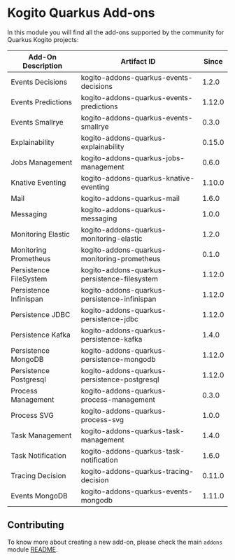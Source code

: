 # Kogito Quarkus Add-ons

In this module you will find all the add-ons supported by the community for Quarkus Kogito projects:

<!-- Please update this table in alphabetical order when creating a new add-on -->

| Add-On Description   | Artifact ID                        | Since                  |
|----------------------|------------------------------------|------------------|
| Events Decisions     | kogito-addons-quarkus-events-decisions | 1.2.0 |
| Events Predictions   | kogito-addons-quarkus-events-predictions | 1.12.0 |
| Events Smallrye      | kogito-addons-quarkus-events-smallrye | 0.3.0 |
| Explainability       | kogito-addons-quarkus-explainability | 0.15.0 |
| Jobs Management      | kogito-addons-quarkus-jobs-management | 0.6.0 |
| Knative Eventing     | kogito-addons-quarkus-knative-eventing | 1.10.0 |
| Mail                 | kogito-addons-quarkus-mail | 1.6.0 |
| Messaging            | kogito-addons-quarkus-messaging  | 1.0.0 |
| Monitoring Elastic   | kogito-addons-quarkus-monitoring-elastic | 1.2.0 |
| Monitoring Prometheus | kogito-addons-quarkus-monitoring-prometheus | 0.1.0 |
| Persistence FileSystem | kogito-addons-quarkus-persistence-filesystem | 1.12.0 |
| Persistence Infinispan | kogito-addons-quarkus-persistence-infinispan | 1.12.0  |
| Persistence JDBC       | kogito-addons-quarkus-persistence-jdbc       | 1.12.0  |
| Persistence Kafka       | kogito-addons-quarkus-persistence-kafka | 1.4.0 |
| Persistence MongoDB    | kogito-addons-quarkus-persistence-mongodb    | 1.12.0 |
| Persistence Postgresql | kogito-addons-quarkus-persistence-postgresql | 1.12.0  |
| Process Management      | kogito-addons-quarkus-process-management | 0.3.0 |
| Process SVG             | kogito-addons-quarkus-process-svg | 1.0.0 |
| Task Management         | kogito-addons-quarkus-task-management | 1.4.0 |
| Task Notification       | kogito-addons-quarkus-task-notification | 1.6.0 |
| Tracing Decision        | kogito-addons-quarkus-tracing-decision | 0.11.0 |
| Events MongoDB       | kogito-addons-quarkus-events-mongodb | 1.11.0 |

## Contributing

To know more about creating a new add-on, please check the main `addons` module [README](../../addons/README.md).
